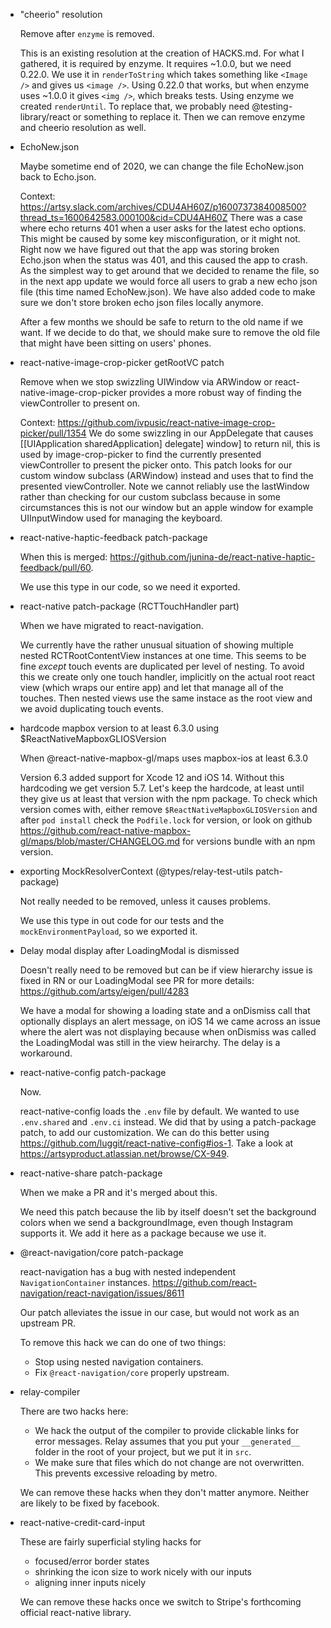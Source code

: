 <!-- Template

- Title

  Tell us when we can remove this hack.

  Explain why the hack was added.

-->

- "cheerio" resolution

  Remove after `enzyme` is removed.

  This is an existing resolution at the creation of HACKS.md. For what I gathered, it is required by enzyme. It requires ~1.0.0, but we need 0.22.0.
  We use it in `renderToString` which takes something like `<Image />` and gives us `<image />`. Using 0.22.0 that works, but when enzyme uses ~1.0.0 it gives `<img />`, which breaks tests.
  Using enzyme we created `renderUntil`. To replace that, we probably need @testing-library/react or something to replace it. Then we can remove enzyme and cheerio resolution as well.

- EchoNew.json

  Maybe sometime end of 2020, we can change the file EchoNew.json back to Echo.json.

  Context: https://artsy.slack.com/archives/CDU4AH60Z/p1600737384008500?thread_ts=1600642583.000100&cid=CDU4AH60Z
  There was a case where echo returns 401 when a user asks for the latest echo options. This might be caused by some key misconfiguration, or it might not. Right now we have figured out that the app was storing broken Echo.json when the status was 401, and this caused the app to crash. As the simplest way to get around that we decided to rename the file, so in the next app update we would force all users to grab a new echo json file (this time named EchoNew.json). We have also added code to make sure we don't store broken echo json files locally anymore.

  After a few months we should be safe to return to the old name if we want. If we decide to do that, we should make sure to remove the old file that might have been sitting on users' phones.

- react-native-image-crop-picker getRootVC patch

  Remove when we stop swizzling UIWindow via ARWindow or react-native-image-crop-picker provides a more robust way
  of finding the viewController to present on.

  Context: https://github.com/ivpusic/react-native-image-crop-picker/pull/1354
  We do some swizzling in our AppDelegate that causes [[UIApplication sharedApplication] delegate] window] to return nil, this is used by image-crop-picker to find the currently presented viewController to present the picker onto. This patch looks for our custom window subclass (ARWindow) instead and uses that to find the presented viewController. Note we cannot reliably use the lastWindow rather than checking for our custom subclass because in some circumstances this is not our window but an apple window for example UIInputWindow used for managing the keyboard.

- react-native-haptic-feedback patch-package

  When this is merged: https://github.com/junina-de/react-native-haptic-feedback/pull/60.

  We use this type in our code, so we need it exported.

- react-native patch-package (RCTTouchHandler part)

  When we have migrated to react-navigation.

  We currently have the rather unusual situation of showing multiple nested RCTRootContentView instances at one time. This seems to be fine *except* touch events are duplicated per level of nesting. To avoid this we create only one touch handler, implicitly on the actual root react view (which wraps our entire app) and let that manage all of the touches. Then nested views use the same instace as the root view and we avoid duplicating touch events.

- hardcode mapbox version to at least 6.3.0 using $ReactNativeMapboxGLIOSVersion

  When @react-native-mapbox-gl/maps uses mapbox-ios at least 6.3.0

  Version 6.3 added support for Xcode 12 and iOS 14. Without this hardcoding we get version 5.7. Let's keep the hardcode, at least until they give us at least that version with the npm package.
  To check which version comes with, either remove `$ReactNativeMapboxGLIOSVersion` and after `pod install` check the `Podfile.lock` for version, or look on github https://github.com/react-native-mapbox-gl/maps/blob/master/CHANGELOG.md for versions bundle with an npm version.

- exporting MockResolverContext (@types/relay-test-utils patch-package)

  Not really needed to be removed, unless it causes problems.

  We use this type in out code for our tests and the `mockEnvironmentPayload`, so we exported it.

- Delay modal display after LoadingModal is dismissed

  Doesn't really need to be removed but can be if view hierarchy issue is fixed in RN or our LoadingModal see PR for more
  details: https://github.com/artsy/eigen/pull/4283

  We have a modal for showing a loading state and a onDismiss call that optionally displays an alert message, on iOS 14 we came across an issue where the alert was not displaying because when onDismiss was called the LoadingModal was still in the view heirarchy. The delay is a workaround.

- react-native-config patch-package

  Now.

  react-native-config loads the `.env` file by default. We wanted to use `.env.shared` and `.env.ci` instead. We did that by using a patch-package patch, to add our customization.
  We can do this better using https://github.com/luggit/react-native-config#ios-1. Take a look at https://artsyproduct.atlassian.net/browse/CX-949.

- react-native-share patch-package

  When we make a PR and it's merged about this.

  We need this patch because the lib by itself doesn't set the background colors when we send a backgroundImage, even though Instagram supports it. We add it here as a package because we use it.

- @react-navigation/core patch-package

  react-navigation has a bug with nested independent `NavigationContainer` instances. https://github.com/react-navigation/react-navigation/issues/8611

  Our patch alleviates the issue in our case, but would not work as an upstream PR.

  To remove this hack we can do one of two things:

  - Stop using nested navigation containers.
  - Fix `@react-navigation/core` properly upstream.

- relay-compiler

  There are two hacks here:

  - We hack the output of the compiler to provide clickable links for error messages. Relay assumes that you put your
    `__generated__` folder in the root of your project, but we put it in `src`.
  - We make sure that files which do not change are not overwritten. This prevents excessive reloading by metro.

  We can remove these hacks when they don't matter anymore. Neither are likely to be fixed by facebook.

- react-native-credit-card-input

  These are fairly superficial styling hacks for

  - focused/error border states
  - shrinking the icon size to work nicely with our inputs
  - aligning inner inputs nicely

  We can remove these hacks once we switch to Stripe's forthcoming official react-native library.
